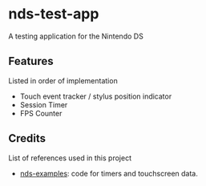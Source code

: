 # nds-test-app

A testing application for the Nintendo DS

## Features

Listed in order of implementation

- Touch event tracker / stylus position indicator
- Session Timer
- FPS Counter

## Credits

List of references used in this project

- [nds-examples](https://github.com/user/repo/blob/branch/other_file.md): code for timers and touchscreen data.
